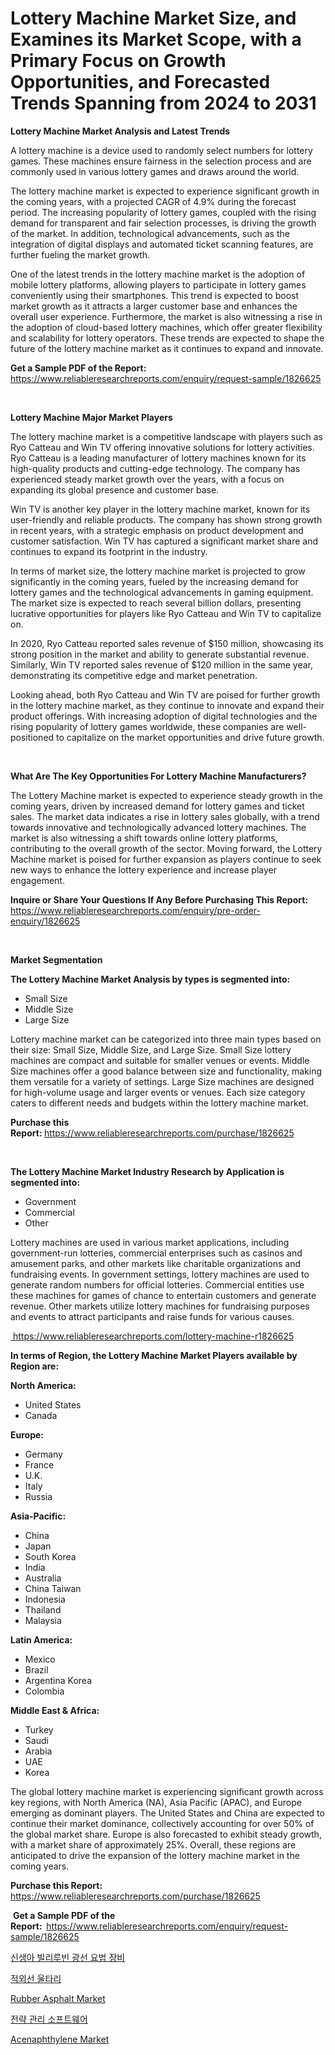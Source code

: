 <p><h1>Lottery Machine Market Size, and Examines its Market Scope, with a Primary Focus on Growth Opportunities, and Forecasted Trends Spanning from 2024 to 2031</h1></p><p><strong>Lottery Machine Market Analysis and Latest Trends</strong></p>
<p><p>A lottery machine is a device used to randomly select numbers for lottery games. These machines ensure fairness in the selection process and are commonly used in various lottery games and draws around the world.</p><p>The lottery machine market is expected to experience significant growth in the coming years, with a projected CAGR of 4.9% during the forecast period. The increasing popularity of lottery games, coupled with the rising demand for transparent and fair selection processes, is driving the growth of the market. In addition, technological advancements, such as the integration of digital displays and automated ticket scanning features, are further fueling the market growth.</p><p>One of the latest trends in the lottery machine market is the adoption of mobile lottery platforms, allowing players to participate in lottery games conveniently using their smartphones. This trend is expected to boost market growth as it attracts a larger customer base and enhances the overall user experience. Furthermore, the market is also witnessing a rise in the adoption of cloud-based lottery machines, which offer greater flexibility and scalability for lottery operators. These trends are expected to shape the future of the lottery machine market as it continues to expand and innovate.</p></p>
<p><strong>Get a Sample PDF of the Report:&nbsp;</strong> <a href="https://www.reliableresearchreports.com/enquiry/request-sample/1826625">https://www.reliableresearchreports.com/enquiry/request-sample/1826625</a></p>
<p>&nbsp;</p>
<p><strong>Lottery Machine Major Market Players</strong></p>
<p><p>The lottery machine market is a competitive landscape with players such as Ryo Catteau and Win TV offering innovative solutions for lottery activities. Ryo Catteau is a leading manufacturer of lottery machines known for its high-quality products and cutting-edge technology. The company has experienced steady market growth over the years, with a focus on expanding its global presence and customer base.</p><p>Win TV is another key player in the lottery machine market, known for its user-friendly and reliable products. The company has shown strong growth in recent years, with a strategic emphasis on product development and customer satisfaction. Win TV has captured a significant market share and continues to expand its footprint in the industry.</p><p>In terms of market size, the lottery machine market is projected to grow significantly in the coming years, fueled by the increasing demand for lottery games and the technological advancements in gaming equipment. The market size is expected to reach several billion dollars, presenting lucrative opportunities for players like Ryo Catteau and Win TV to capitalize on.</p><p>In 2020, Ryo Catteau reported sales revenue of $150 million, showcasing its strong position in the market and ability to generate substantial revenue. Similarly, Win TV reported sales revenue of $120 million in the same year, demonstrating its competitive edge and market penetration.</p><p>Looking ahead, both Ryo Catteau and Win TV are poised for further growth in the lottery machine market, as they continue to innovate and expand their product offerings. With increasing adoption of digital technologies and the rising popularity of lottery games worldwide, these companies are well-positioned to capitalize on the market opportunities and drive future growth.</p></p>
<p>&nbsp;</p>
<p><strong>What Are The Key Opportunities For Lottery Machine Manufacturers?</strong></p>
<p><p>The Lottery Machine market is expected to experience steady growth in the coming years, driven by increased demand for lottery games and ticket sales. The market data indicates a rise in lottery sales globally, with a trend towards innovative and technologically advanced lottery machines. The market is also witnessing a shift towards online lottery platforms, contributing to the overall growth of the sector. Moving forward, the Lottery Machine market is poised for further expansion as players continue to seek new ways to enhance the lottery experience and increase player engagement.</p></p>
<p><strong>Inquire or Share Your Questions If Any Before Purchasing This Report:</strong> <a href="https://www.reliableresearchreports.com/enquiry/pre-order-enquiry/1826625">https://www.reliableresearchreports.com/enquiry/pre-order-enquiry/1826625</a></p>
<p>&nbsp;</p>
<p><strong>Market Segmentation</strong></p>
<p><strong>The Lottery Machine Market Analysis by types is segmented into:</strong></p>
<p><ul><li>Small Size</li><li>Middle Size</li><li>Large Size</li></ul></p>
<p><p>Lottery machine market can be categorized into three main types based on their size: Small Size, Middle Size, and Large Size. Small Size lottery machines are compact and suitable for smaller venues or events. Middle Size machines offer a good balance between size and functionality, making them versatile for a variety of settings. Large Size machines are designed for high-volume usage and larger events or venues. Each size category caters to different needs and budgets within the lottery machine market.</p></p>
<p><strong>Purchase this Report:&nbsp;</strong><a href="https://www.reliableresearchreports.com/purchase/1826625">https://www.reliableresearchreports.com/purchase/1826625</a></p>
<p>&nbsp;</p>
<p><strong>The Lottery Machine Market Industry Research by Application is segmented into:</strong></p>
<p><ul><li>Government</li><li>Commercial</li><li>Other</li></ul></p>
<p><p>Lottery machines are used in various market applications, including government-run lotteries, commercial enterprises such as casinos and amusement parks, and other markets like charitable organizations and fundraising events. In government settings, lottery machines are used to generate random numbers for official lotteries. Commercial entities use these machines for games of chance to entertain customers and generate revenue. Other markets utilize lottery machines for fundraising purposes and events to attract participants and raise funds for various causes.</p></p>
<p><a href="https://www.reliableresearchreports.com/lottery-machine-r1826625">&nbsp;https://www.reliableresearchreports.com/lottery-machine-r1826625</a></p>
<p><strong>In terms of Region, the Lottery Machine Market Players available by Region are:</strong></p>
<p>
    <p> <strong> North America: </strong>
        <ul>
            <li>United States</li>
            <li>Canada</li>
        </ul>
        </p> 
    <p> <strong> Europe: </strong>
        <ul>
            <li>Germany</li>
            <li>France</li>
            <li>U.K.</li>
            <li>Italy</li>
            <li>Russia</li>
        </ul>
        </p> 
    <p> <strong> Asia-Pacific: </strong>
        <ul>
            <li>China</li>
            <li>Japan</li>
            <li>South Korea</li>
            <li>India</li>
            <li>Australia</li>
            <li>China Taiwan</li>
            <li>Indonesia</li>
            <li>Thailand</li>
            <li>Malaysia</li>
        </ul>
        </p> 
    <p> <strong> Latin America: </strong>
        <ul>
            <li>Mexico</li>
            <li>Brazil</li>
            <li>Argentina Korea</li>
            <li>Colombia</li>
        </ul>
        </p> 
    <p> <strong> Middle East & Africa: </strong>
        <ul>
            <li>Turkey</li>
            <li>Saudi</li>
            <li>Arabia</li>
            <li>UAE</li>
            <li>Korea</li>
        </ul>
    </p>
    </p>
<p><p>The global lottery machine market is experiencing significant growth across key regions, with North America (NA), Asia Pacific (APAC), and Europe emerging as dominant players. The United States and China are expected to continue their market dominance, collectively accounting for over 50% of the global market share. Europe is also forecasted to exhibit steady growth, with a market share of approximately 25%. Overall, these regions are anticipated to drive the expansion of the lottery machine market in the coming years.</p></p>
<p><strong>Purchase this Report: </strong><a href="https://www.reliableresearchreports.com/purchase/1826625">https://www.reliableresearchreports.com/purchase/1826625</a></p>
<p>&nbsp;<strong>Get a Sample PDF of the Report:&nbsp;&nbsp;</strong><a href="https://www.reliableresearchreports.com/enquiry/request-sample/1826625">https://www.reliableresearchreports.com/enquiry/request-sample/1826625</a></p>
<p><strong></strong></p>
<p><p><a href="https://github.com/trmesnao7959541/Market-Research-Report-List-1/blob/main/693090628399.md">신생아 빌리루빈 광선 요법 장비</a></p><p><a href="https://medium.com/@jackieshlerin9805/%EC%A0%81%EC%99%B8%EC%84%A0-%EC%9A%B8%ED%83%80%EB%A6%AC-%EC%8B%9C%EC%9E%A5-%EC%8B%9C%EC%9E%A5-cagr-%EC%8B%9C%EC%9E%A5-%EB%8F%99%ED%96%A5-%EB%B0%8F-%EC%84%B1%EC%9E%A5-%EC%A0%84%EB%9E%B5%EC%97%90-%EB%8C%80%ED%95%9C-%ED%86%B5%EC%B0%B0%EB%A0%A5-529524bff9e0">적외선 울타리</a></p><p><a href="https://issuu.com/reportprime-2/docs/rubber-asphalt-market-size-2030.pptx">Rubber Asphalt Market</a></p><p><a href="https://medium.com/@ishacian.georges/%EC%A0%84%EB%9E%B5-%EA%B4%80%EB%A6%AC-%EC%86%8C%ED%94%84%ED%8A%B8%EC%9B%A8%EC%96%B4-%EC%8B%9C%EC%9E%A5-%EA%B7%9C%EB%AA%A8%EB%8A%94-%EA%B8%80%EB%A1%9C%EB%B2%8C-%EC%82%B0%EC%97%85%EC%97%90%EC%84%9C-%EC%B5%9C%EC%A0%81%EC%9D%98-%EB%A7%88%EC%BC%80%ED%8C%85-%EC%B1%84%EB%84%90%EC%9D%84-%EB%B3%B4%EC%97%AC%EC%A4%8D%EB%8B%88%EB%8B%A4-8eecddfacdea">전략 관리 소프트웨어</a></p><p><a href="https://issuu.com/reportprime-2/docs/acenaphthylene-market-size-2030.pptx">Acenaphthylene Market</a></p></p>
